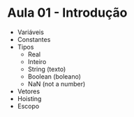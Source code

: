 # Aula 01 - Introdução

- Variáveis
- Constantes
- Tipos
	- Real
	- Inteiro
	- String (texto)
 	- Boolean (boleano)
	- NaN (not a number)
- Vetores
- Hoisting
- Escopo
